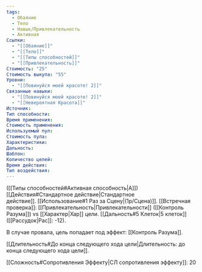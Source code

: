 ```yaml
---
tags:
  - Обаяние
  - Тело
  - Навык/Привлекательность
  - Активная
Ссылки:
  - "[[Обаяние]]"
  - "[[Тело]]"
  - "[[Типы способностей]]"
  - "[[Привлекательность]]"
Стоимость: "25"
Стоимость выкупа: "55"
Уровни:
  - "[[Повинуйся моей красоте! 2]]"
Связанные навыки:
  - "[[Повинуйся моей красоте! 2]]"
  - "[[Невероятная Красота]]"
Источник:
Тип способности:
Время применения:
Стоимость применения:
Используемый пул:
Стоимость пула:
Характеристики:
Дальность:
Шаблон:
Количество целей:
Время действия:
Тип воздействия:
---
```

([[Типы способностей#Активная способность|А]]) [[Действия#Стандартное действие|Стандартное действие]]. [[Использование#1 Раз за Сцену|(1р/Сцена)]]. [[Встречная проверка]]: [[Привлекательность|Привлекательности]] ([[Контроль Разума]]) vs [[Характер|Хар]] цели. [[Дальность#5 Клеток|5 клеток]] ([[Рассудок|Рас]]: -12). 

В случае провала, цель попадает под эффект: [[Контроль Разума]]. 

[[Длительность#До конца следующего хода цели|Длительность: до конца следующего хода цели]].

[[Сложность#Cопротивления Эффекту|СЛ сопротивления эффекту]]: 20